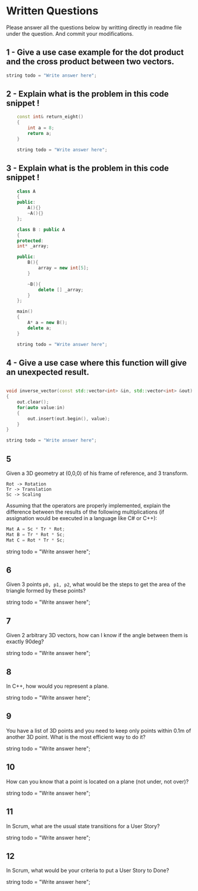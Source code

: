 # Written Questions
Please answer all the questions below by writting directly in readme file under the question. And commit your modifications.


## 1 - Give a use case example for the dot product and the cross product between two vectors.
```cpp
string todo = "Write answer here";
```


## 2 - Explain what is the problem in this code snippet !
```cpp
    const int& return_eight()
    {
        int a = 8;
        return a;
    }

    string todo = "Write answer here";
```

## 3 - Explain what is the problem in this code snippet !
```cpp
    class A
    {
    public:
        A(){}
        ~A(){}
    };

    class B : public A
    {
    protected:
    int* _array;

    public:
        B(){
            array = new int[5];
        }

        ~B(){
            delete [] _array;
        }
    };

    main()
    {
        A* a = new B();
        delete a;
    }

    string todo = "Write answer here";

```

 
## 4 - Give a use case where this function will give an unexpected result.
```cpp

void inverse_vector(const std::vector<int> &in, std::vector<int> &out)
{
    out.clear();
    for(auto value:in)
    {
        out.insert(out.begin(), value);
    }        
}

string todo = "Write answer here";

```


## 5
Given a 3D geometry at (0,0,0) of his frame of reference, and 3 transform.
```
Rot -> Rotation
Tr -> Translation
Sc -> Scaling
```
Assuming that the operators are properly implemented, explain the difference between the results of the following multiplications (if assignation would be executed in a language like C# or C++):

```cpp
Mat A = Sc * Tr * Rot;
Mat B = Tr * Rot * Sc;
Mat C = Rot * Tr * Sc;
```

string todo = "Write answer here";


## 6
Given 3 points `p0, p1, p2`, what would be the steps to get the area of the triangle formed by these points?

string todo = "Write answer here";

## 7
Given 2 arbitrary 3D vectors, how can I know if the angle between them is exactly 90deg?

string todo = "Write answer here";

## 8
In C++, how would you represent a plane.

string todo = "Write answer here";

## 9
You have a list of 3D points and you need to keep only points within 0.1m of another 3D point. What is the most efficient way to do it?

string todo = "Write answer here";

## 10
How can you know that a point is located on a plane (not under, not over)?

string todo = "Write answer here";

## 11
In Scrum, what are the usual state transitions for a User Story?

string todo = "Write answer here";

## 12
In Scrum, what would be your criteria to put a User Story to Done?

string todo = "Write answer here";
